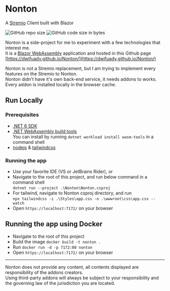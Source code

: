 # Nonton

A [Stremio](https://www.stremio.com/) Client built with Blazor

![GitHub repo size](https://img.shields.io/github/repo-size/dwifuady/Nonton?color=%234682B4)
![GitHub code size in bytes](https://img.shields.io/github/languages/code-size/dwifuady/Nonton?color=%23483D8B)

Nonton is a side-project for me to experiment with a few technologies that interest me.  
It is a [Blazor WebAssembly](https://dotnet.microsoft.com/en-us/apps/aspnet/web-apps/blazor) application and hosted in this Github page [https://dwifuady.github.io/Nonton/](https://dwifuady.github.io/Nonton/)

Nonton is not a Stremio replacement, but I am trying to implement every features on the Stremio to Nonton.  
Nonton didn't have it's own back-end service, it needs addons to works. Every addon is installed locally in the browser cache.

## Run Locally
### Prerequisites
- [.NET 6 SDK](https://dotnet.microsoft.com/en-us/download/dotnet/thank-you/sdk-6.0.400-windows-x64-installer)
- [.NET WebAssembly build tools](https://docs.microsoft.com/en-us/aspnet/core/blazor/webassembly-native-dependencies?view=aspnetcore-6.0)  
You can install by running ```dotnet workload install wasm-tools``` in a command shell
- [nodejs](https://nodejs.org/en/) & [tailwindcss](https://tailwindcss.com/)

### Running the app
- Use your favorite IDE (VS or JetBrains Rider), or
- Navigate to the root of this project, and run below command in a command shell  
```dotnet run --project .\Nonton\Nonton.csproj```
- For tailwind, navigate to Nonton csproj directory, and run  
```npx tailwindcss -i .\Styles\app.css -o .\wwwroot\css\app.css --watch```
- Open ```https://localhost:7172/``` on your browser


## Running the app using Docker
- Navigate to the root of this project
- Build the image ```docker build -t nonton .```
- Run ```docker run -d -p 7172:80 nonton```
- Open ```https://localhost:7172/``` on your browser
  
---
Nonton does not provide any content, all contents displayed are responsibility of the addons creators.  
Using third-party addons will always be subject to your responsibility and the governing law of the jurisdiction you are located.
